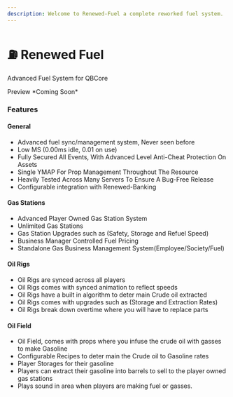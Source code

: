 ```yaml
---
description: Welcome to Renewed-Fuel a complete reworked fuel system.
---
```


# ⛽ Renewed Fuel

Advanced Fuel System for QBCore

Preview \*Coming Soon\*

### Features

#### General

* Advanced fuel sync/management system, Never seen before
* Low MS (0.00ms idle, 0.01 on use)
* Fully Secured All Events, With Advanced Level Anti-Cheat Protection On Assets
* Single YMAP For Prop Management Throughout The Resource
* Heavily Tested Across Many Servers To Ensure A Bug-Free Release
* Configurable integration with Renewed-Banking

#### Gas Stations

* Advanced Player Owned Gas Station System
* Unlimited Gas Stations
* Gas Station Upgrades such as (Safety, Storage and Refuel Speed)
* Business Manager Controlled Fuel Pricing
* Standalone Gas Business Management System(Employee/Society/Fuel)

#### Oil Rigs

* Oil Rigs are synced across all players
* Oil Rigs comes with synced animation to reflect speeds
* Oil Rigs have a built in algorithm to deter main Crude oil extracted
* Oil Rigs comes with upgrades such as (Storage and Extraction Rates)
* Oil Rigs break down overtime where you will have to replace parts

#### Oil Field

* Oil Field, comes with props where you infuse the crude oil with gasses to make Gasoline
* Configurable Recipes to deter main the Crude oil to Gasoline rates
* Player Storages for their gasoline
* Players can extract their gasoline into barrels to sell to the player owned gas stations
* Plays sound in area when players are making fuel or gasses.
